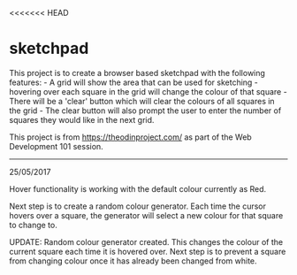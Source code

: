 <<<<<<< HEAD
# sketchpad

This project is to create a browser based sketchpad with the following features:
	- A grid will show the area that can be used for sketching
	- hovering over each square in the grid will change the colour of that square
	- There will be a 'clear' button which will clear the colours of all squares in the grid
	- The clear button will also prompt the user to enter the number of squares they would like in the next grid.

This project is from https://theodinproject.com/ as part of the Web Development 101 session. 

-------------------------------------------------------------------
25/05/2017

Hover functionality is working with the default colour currently as Red. 

Next step is to create a random colour generator. Each time the cursor hovers over a square, the generator will select a new colour for that square to change to.


UPDATE: Random colour generator created. This changes the colour of the current square each time it is hovered over. Next step is to prevent a square from changing colour once it has already been changed from white.


